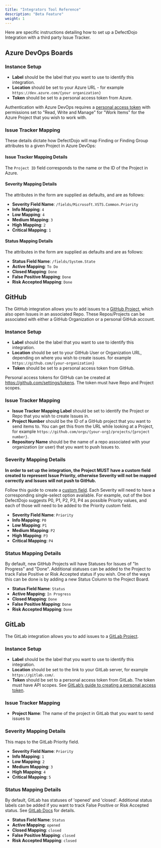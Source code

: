 ```yaml
---
title: "Integrators Tool Reference"
description: "Beta Feature"
weight: 1
---
```


Here are specific instructions detailing how to set up a DefectDojo Integration with a third party Issue Tracker.

## Azure DevOps Boards

### Instance Setup

- **Label** should be the label that you want to use to identify this integration.
- **Location** should be set to your Azure URL - for example `https://dev.azure.com/{your organization}`
- **Token** should be set to a personal access token from Azure.

Authentication with Azure DevOps requires a [personal access token](https://learn.microsoft.com/en-us/azure/devops/organizations/accounts/use-personal-access-tokens-to-authenticate?view=azure-devops&tabs=Windows)
with permissions set to "Read, Write and Manage" for "Work Items" for the Azure Project that you wish to work with.

### Issue Tracker Mapping

These details dictate how DefectDojo will map Finding or Finding Group attributes to a given Project in Azure DevOps:

#### Issue Tracker Mapping Details

The `Project ID` field corresponds to the name or the ID of the Project in Azure.

#### Severity Mapping Details

The attributes in the form are supplied as defaults, and are as follows:

- **Severity Field Name**: `/fields/Microsoft.VSTS.Common.Priority`
- **Info Mapping**: `4`
- **Low Mapping**: `4`
- **Medium Mapping**: `3`
- **High Mapping**: `2`
- **Critical Mapping**: `1`

#### Status Mapping Details

The attributes in the form are supplied as defaults and are as follows:

- **Status Field Name**: `/fields/System.State`
- **Active Mapping**: `To Do`
- **Closed Mapping**: `Done`
- **False Positive Mapping**: `Done`
- **Risk Accepted Mapping**: `Done`

## GitHub

The GitHub integration allows you to add issues to a [GitHub Project](https://docs.github.com/en/issues/planning-and-tracking-with-projects/learning-about-projects/about-projects), which also open Issues in an associated Repo.  These Repos/Projects can be associated with either a GitHub Organization or a personal GitHub account.

### Instance Setup

- **Label** should be the label that you want to use to identify this integration.
- **Location** should be set to your GitHub User or Organization URL, depending on where you wish to create issues. for example `https://github.com/{your-organization}`
- **Token** should be set to a personal access token from GitHub.

Personal access tokens for GitHub can be created at https://github.com/settings/tokens.  The token must have Repo and Project scopes.

### Issue Tracker Mapping

- **Issue Tracker Mapping Label** should be set to identify the Project or Repo that you wish to create Issues in.
- **Project Number** should be the ID of a GitHub project that you want to send items to.  You can get this from the URL while looking at a Project, for example `https://github.com/orgs/{your-org}/projects/{project number}`.
- **Repository Name** should be the name of a repo associated with your organization (or user) that you want to push Issues to.


### Severity Mapping Details

**In order to set up the integration, the Project MUST have a custom field created to represent Issue Priority, otherwise Severity will not be mapped correctly and Issues will not push to GitHub.**

Follow this guide to create a [custom field](https://docs.github.com/en/issues/planning-and-tracking-with-projects/learning-about-projects/quickstart-for-projects#creating-a-field-to-track-priority).
Each Severity will need to have a corresponding single-select option available.  For example, out of the box DefectDojo suggests P0, P1, P2, P3, P4 as possible Priority values, and each of those will need to be added to the Priority custom field.

- **Severity Field Name**: `Priority`
- **Info Mapping**: `P0`
- **Low Mapping**: `P1`
- **Medium Mapping**: `P2`
- **High Mapping**: `P3`
- **Critical Mapping**: `P4`

### Status Mapping Details

By default, new GitHub Projects will have Statuses for Issues of "In Progress" and "Done".  Additional statuses can be added to the Project to track False Positive or Risk Accepted status if you wish.  One of the ways this can be done is by adding a new Status Column to the Project Board.

- **Status Field Name**: `Status`
- **Active Mapping**: `In Progress`
- **Closed Mapping**: `Done`
- **False Positive Mapping**: `Done`
- **Risk Accepted Mapping**: `Done`

## GitLab

The GitLab integration allows you to add issues to a [GitLab Project](https://docs.gitlab.com/ee/user/project/).

### Instance Setup

- **Label** should be the label that you want to use to identify this integration.
- **Location** should be set to the link to your GitLab server, for example `https://gitlab.com/`.
- **Token** should be set to a personal access token from GitLab. The token must have API scopes. See [GitLab’s guide to creating a personal access token](https://docs.gitlab.com/user/profile/personal_access_tokens/#create-a-personal-access-token).

### Issue Tracker Mapping

- **Project Name**: The name of the project in GitLab that you want to send issues to

### Severity Mapping Details

This maps to the GitLab Priority field.
- **Severity Field Name**: `Priority`
- **Info Mapping**: `1`
- **Low Mapping**: `2`
- **Medium Mapping**: `3`
- **High Mapping**: `4`
- **Critical Mapping**: `5`

### Status Mapping Details

By default, GitLab has statuses of 'opened' and 'closed'.  Additional status labels can be added if you want to track False Positive or Risk Accepted status.  See [GitLab Docs](https://docs.gitlab.com/user/work_items/status/) for details.

- **Status Field Name**: `Status`
- **Active Mapping**: `opened`
- **Closed Mapping**: `closed`
- **False Positive Mapping**: `closed`
- **Risk Accepted Mapping**: `closed`
